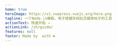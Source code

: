 ```yaml
---
home: true
heroImage: https://v1.vuepress.vuejs.org/hero.png
tagline: 一个Node.js模板，用于搭建存档社交媒体帖子的工具
actionText: 快速开始 →
actionLink: /zh/guide/
features: null
footer: Made by  with ❤️
---
```

